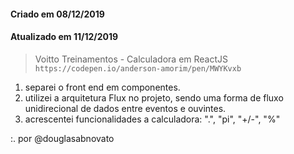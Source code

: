 #### Criado em 08/12/2019
#### Atualizado em 11/12/2019

> Voitto Treinamentos - Calculadora em ReactJS <br/>
> `https://codepen.io/anderson-amorim/pen/MWYKvxb`
1. separei o front end em componentes.
2. utilizei a arquitetura Flux no projeto, sendo uma forma de fluxo unidirecional de dados entre eventos e ouvintes.
3. acrescentei funcionalidades a calculadora: ".", "pi", "+/-", "%"

:. por @douglasabnovato